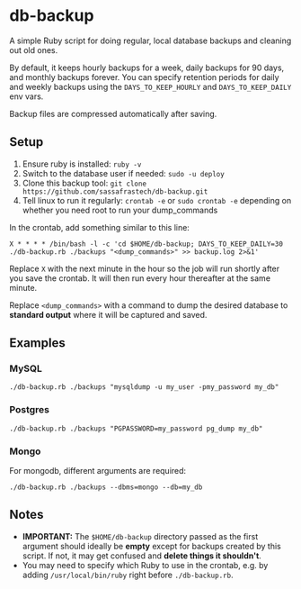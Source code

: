 # db-backup

A simple Ruby script for doing regular, local database backups and cleaning out old ones.

By default, it keeps hourly backups for a week, daily backups for 90 days, and monthly backups forever. You can specify retention periods for daily and weekly backups using the `DAYS_TO_KEEP_HOURLY` and `DAYS_TO_KEEP_DAILY` env vars.

Backup files are compressed automatically after saving.

## Setup

1. Ensure ruby is installed: `ruby -v`
1. Switch to the database user if needed: `sudo -u deploy`
1. Clone this backup tool: `git clone https://github.com/sassafrastech/db-backup.git`
1. Tell linux to run it regularly: `crontab -e` or `sudo crontab -e` depending on whether you need root to run your dump_commands

In the crontab, add something similar to this line:

```
X * * * * /bin/bash -l -c 'cd $HOME/db-backup; DAYS_TO_KEEP_DAILY=30 ./db-backup.rb ./backups "<dump_commands>" >> backup.log 2>&1'
```

Replace `X` with the next minute in the hour so the job will run shortly after you save the crontab. It will then run every hour thereafter at the same minute.

Replace `<dump_commands>` with a command to dump the desired database to **standard output** where it will be captured and saved.

## Examples

### MySQL

```
./db-backup.rb ./backups "mysqldump -u my_user -pmy_password my_db"
```

### Postgres

```
./db-backup.rb ./backups "PGPASSWORD=my_password pg_dump my_db"
```

### Mongo

For mongodb, different arguments are required:

```
./db-backup.rb ./backups --dbms=mongo --db=my_db
```

## Notes

* **IMPORTANT:** The `$HOME/db-backup` directory passed as the first argument should ideally be **empty** except for backups created by this script. If not, it may get confused and **delete things it shouldn't**.
* You may need to specify which Ruby to use in the crontab, e.g. by adding `/usr/local/bin/ruby` right before `./db-backup.rb`.

